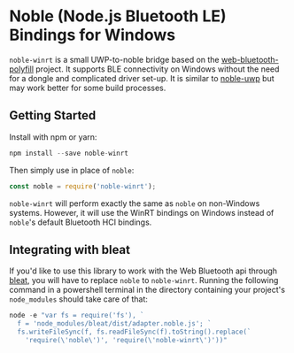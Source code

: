 # Noble (Node.js Bluetooth LE) Bindings for Windows

`noble-winrt` is a small UWP-to-noble bridge based on the [web-bluetooth-polyfill](https://github.com/urish/web-bluetooth-polyfill) project. It supports BLE connectivity on Windows without the need for a dongle and complicated driver set-up. It is similar to [noble-uwp](https://github.com/jasongin/noble-uwp) but may work better for some build processes. 


## Getting Started

Install with npm or yarn:
```javascript
npm install --save noble-winrt
```
Then simply use in place of `noble`:
```javascript
const noble = require('noble-winrt');
```

`noble-winrt` will perform exactly the same as `noble` on non-Windows systems. However, it will use the WinRT bindings on Windows instead of `noble`'s default Bluetooth HCI bindings.

## Integrating with bleat

If you'd like to use this library to work with the Web Bluetooth api through [bleat](https://github.com/thegecko/bleat), you will have to replace `noble` to `noble-winrt`. Running the following command in a powershell terminal in the directory containing your project's `node_modules` should take care of that:

```powershell
node -e "var fs = require('fs'), `
  f = 'node_modules/bleat/dist/adapter.noble.js'; `
  fs.writeFileSync(f, fs.readFileSync(f).toString().replace(`
    'require(\'noble\')', 'require(\'noble-winrt\')'))"
```
